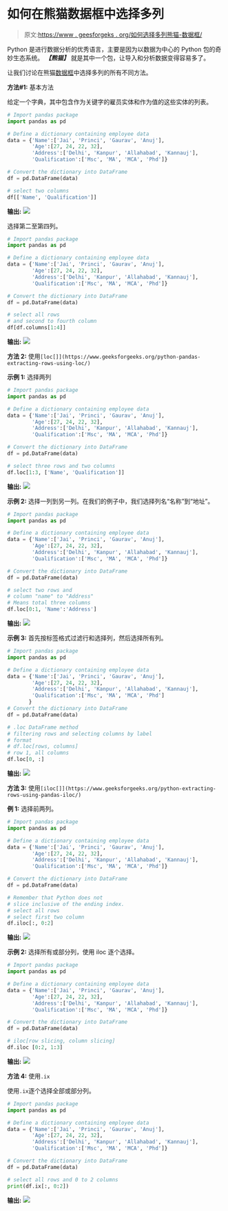 # 如何在熊猫数据框中选择多列

> 原文:[https://www . geesforgeks . org/如何选择多列熊猫-数据框/](https://www.geeksforgeeks.org/how-to-select-multiple-columns-in-a-pandas-dataframe/)

Python 是进行数据分析的优秀语言，主要是因为以数据为中心的 Python 包的奇妙生态系统。 ***【熊猫】*** 就是其中一个包，让导入和分析数据变得容易多了。

让我们讨论在熊猫[数据框](https://www.geeksforgeeks.org/python-pandas-dataframe/)中选择多列的所有不同方法。

**方法#1:** 基本方法

给定一个字典，其中包含作为关键字的雇员实体和作为值的这些实体的列表。

```py
# Import pandas package
import pandas as pd

# Define a dictionary containing employee data
data = {'Name':['Jai', 'Princi', 'Gaurav', 'Anuj'],
        'Age':[27, 24, 22, 32],
        'Address':['Delhi', 'Kanpur', 'Allahabad', 'Kannauj'],
        'Qualification':['Msc', 'MA', 'MCA', 'Phd']}

# Convert the dictionary into DataFrame 
df = pd.DataFrame(data)

# select two columns
df[['Name', 'Qualification']]
```

**输出:**
![](img/b6cfb549b0c4378f8d377f0919f36ab0.png)

选择第二至第四列。

```py
# Import pandas package
import pandas as pd

# Define a dictionary containing employee data
data = {'Name':['Jai', 'Princi', 'Gaurav', 'Anuj'],
        'Age':[27, 24, 22, 32],
        'Address':['Delhi', 'Kanpur', 'Allahabad', 'Kannauj'],
        'Qualification':['Msc', 'MA', 'MCA', 'Phd']}

# Convert the dictionary into DataFrame 
df = pd.DataFrame(data)

# select all rows 
# and second to fourth column
df[df.columns[1:4]]
```

**输出:**
![](img/ce9e8d32a8d52fda0be42565651c772b.png)

**方法 2:** 使用`[loc[]](https://www.geeksforgeeks.org/python-pandas-extracting-rows-using-loc/)`

**示例 1:** 选择两列

```py
# Import pandas package
import pandas as pd

# Define a dictionary containing employee data
data = {'Name':['Jai', 'Princi', 'Gaurav', 'Anuj'],
        'Age':[27, 24, 22, 32],
        'Address':['Delhi', 'Kanpur', 'Allahabad', 'Kannauj'],
        'Qualification':['Msc', 'MA', 'MCA', 'Phd']}

# Convert the dictionary into DataFrame 
df = pd.DataFrame(data)

# select three rows and two columns
df.loc[1:3, ['Name', 'Qualification']]
```

**输出:**
![](img/e3078403795ccebafb4541fdccf0f84d.png)

**示例 2:** 选择一列到另一列。在我们的例子中，我们选择列名“名称”到“地址”。

```py
# Import pandas package
import pandas as pd

# Define a dictionary containing employee data
data = {'Name':['Jai', 'Princi', 'Gaurav', 'Anuj'],
        'Age':[27, 24, 22, 32],
        'Address':['Delhi', 'Kanpur', 'Allahabad', 'Kannauj'],
        'Qualification':['Msc', 'MA', 'MCA', 'Phd']}

# Convert the dictionary into DataFrame 
df = pd.DataFrame(data)

# select two rows and 
# column "name" to "Address"
# Means total three columns
df.loc[0:1, 'Name':'Address']
```

**输出:**
![](img/92e882039c4380b7e1cdccd7a3ef9711.png)

**示例 3:** 首先按标签格式过滤行和选择列，然后选择所有列。

```py
# Import pandas package
import pandas as pd

# Define a dictionary containing employee data
data = {'Name':['Jai', 'Princi', 'Gaurav', 'Anuj'],
        'Age':[27, 24, 22, 32],
        'Address':['Delhi', 'Kanpur', 'Allahabad', 'Kannauj'],
        'Qualification':['Msc', 'MA', 'MCA', 'Phd']
       }
# Convert the dictionary into DataFrame 
df = pd.DataFrame(data)

# .loc DataFrame method
# filtering rows and selecting columns by label
# format
# df.loc[rows, columns]
# row 1, all columns
df.loc[0, :]
```

**输出:**
![](img/a1c464a89409a13bde740476e72a44fa.png)

**方法 3:** 使用`[iloc[]](https://www.geeksforgeeks.org/python-extracting-rows-using-pandas-iloc/)`

**例 1:** 选择前两列。

```py
# Import pandas package
import pandas as pd

# Define a dictionary containing employee data
data = {'Name':['Jai', 'Princi', 'Gaurav', 'Anuj'],
        'Age':[27, 24, 22, 32],
        'Address':['Delhi', 'Kanpur', 'Allahabad', 'Kannauj'],
        'Qualification':['Msc', 'MA', 'MCA', 'Phd']}

# Convert the dictionary into DataFrame 
df = pd.DataFrame(data)

# Remember that Python does not
# slice inclusive of the ending index.
# select all rows 
# select first two column
df.iloc[:, 0:2] 
```

**输出:**
![](img/1220f5f01bf73bd8472387f9c2f2d469.png)

**示例 2:** 选择所有或部分列，使用 iloc 逐个选择。

```py
# Import pandas package
import pandas as pd

# Define a dictionary containing employee data
data = {'Name':['Jai', 'Princi', 'Gaurav', 'Anuj'],
        'Age':[27, 24, 22, 32],
        'Address':['Delhi', 'Kanpur', 'Allahabad', 'Kannauj'],
        'Qualification':['Msc', 'MA', 'MCA', 'Phd']}

# Convert the dictionary into DataFrame 
df = pd.DataFrame(data)

# iloc[row slicing, column slicing]
df.iloc [0:2, 1:3]
```

**输出:**
![](img/4df442ea9002361e4a8070b573777e88.png)

**方法 4:** 使用`.ix`

使用`.ix`逐个选择全部或部分列。

```py
# Import pandas package
import pandas as pd

# Define a dictionary containing employee data
data = {'Name':['Jai', 'Princi', 'Gaurav', 'Anuj'],
        'Age':[27, 24, 22, 32],
        'Address':['Delhi', 'Kanpur', 'Allahabad', 'Kannauj'],
        'Qualification':['Msc', 'MA', 'MCA', 'Phd']}

# Convert the dictionary into DataFrame 
df = pd.DataFrame(data)

# select all rows and 0 to 2 columns 
print(df.ix[:, 0:2])
```

**输出:**
![](img/859522a3237d7bff6df45a3a8fd8e3b5.png)